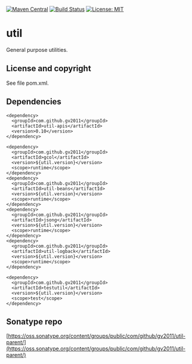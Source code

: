 [![Maven Central](https://img.shields.io/maven-central/v/com.github.gv2011/util-parent.svg)](https://repo1.maven.org/maven2/com/github/gv2011/util-parent/)
[![Build Status](https://app.travis-ci.com/gv2011/util.svg?branch=dev)](https://app.travis-ci.com/gv2011/util)
[![License: MIT](https://img.shields.io/badge/License-MIT-green.svg)](https://opensource.org/licenses/MIT)

# util

General purpose utilities.

## License and copyright

See file pom.xml.

## Dependencies

    <dependency>
      <groupId>com.github.gv2011</groupId>
      <artifactId>util-apis</artifactId>
      <version>0.10</version>
    </dependency>
    
    <dependency>
      <groupId>com.github.gv2011</groupId>
      <artifactId>gcol</artifactId>
      <version>${util.version}</version>
      <scope>runtime</scope>
    </dependency>
    <dependency>
      <groupId>com.github.gv2011</groupId>
      <artifactId>util-beans</artifactId>
      <version>${util.version}</version>
      <scope>runtime</scope>
    </dependency>
    <dependency>
      <groupId>com.github.gv2011</groupId>
      <artifactId>jsong</artifactId>
      <version>${util.version}</version>
      <scope>runtime</scope>
    </dependency>
    <dependency>
      <groupId>com.github.gv2011</groupId>
      <artifactId>util-logback</artifactId>
      <version>${util.version}</version>
      <scope>runtime</scope>
    </dependency>
    
    <dependency>
      <groupId>com.github.gv2011</groupId>
      <artifactId>testutil</artifactId>
      <version>${util.version}</version>
      <scope>test</scope>
    </dependency>


## Sonatype repo

[https://oss.sonatype.org/content/groups/public/com/github/gv2011/util-parent/](https://oss.sonatype.org/content/groups/public/com/github/gv2011/util-parent/)
